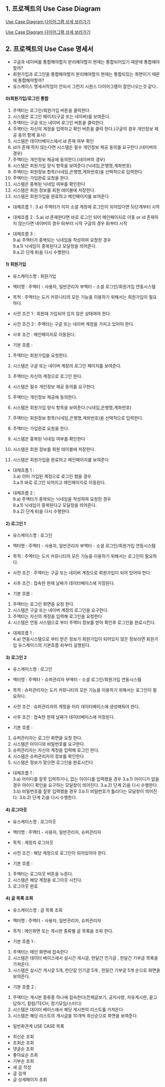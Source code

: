 
## 1. 프로젝트의 Use Case Diagram

[Use Case Diagram 다이어그램 상세 보러가기](https://app.diagrams.net/?lightbox=1&highlight=0000ff&edit=_blank&layers=1&nav=1&title=Untitled%20Diagram.drawio#R7V1bk5s2FP41PMaDJATo0ZdNO9N0mpm00%2Fapw9rEpsHGxTjr7a%2BvBBIGcWxjh2u6nUwXBAj2fN%2B56rIGmW9PP8TefvNztPJDA5urk0EWBsbYtSz%2BQ7S8Zi2IYtmyjoOVbDs3fAr%2B9WWjKVuPwco%2FlG5MoihMgn25cRntdv4yKbV5cRy9lG%2F7HIXlt%2B69tV9p%2BLT0QtU6oef234NVspHtyGbnCz%2F6wXojX%2B5iO7vw7C2%2FrOPouJNv3EU7P7uy9VQ38rc8bLxV9FJoIk8GmcdRlGRH29PcD4VklczUc8mr%2BlCDzDbJNuQniB%2Bml99feBjVeZj%2FXrG%2FS4qvu9Tfr19OH3x7vrcWs79efjW3e7Ly3smXfPXCo3oJtkPe3%2BxzxLstvt7%2B5xipC%2B8OKQWm%2FAb%2BCafzRX60Fj8Xv%2Fz005%2F8qvE0N2YzY2oZT%2Fz%2FT%2FLA5f9c42khDmameiP%2F9OylWReVX5%2BLfy8Oj9vwfext%2BeHsZRMk%2Fqe9txTtL5zcZRG9SCYgiqi4ovCnZt7%2FVz9O%2FJPGrbNIUQ4zVx4%2F2vpJ%2FMpvkQ9QVyKs9EYh%2FlKgoHh32rgp0A8hR97qSeqv897PGPIDCeMdkLpVSDkILjamc3HApsaUpQdPBqsStCDk6TKJYi4oIaKA69oH79kPP0aHIAmiHb%2FlOUqSaMtvCMWFWa5H8ygUz%2FHeyOf0v0If0zBYi2eTSIMqOiZhsPPnuYEwJdWksUFOM5BhHTJWhYyaAGCkLbwoqYDgr7h1k6dRnGyidbTzwqdz6ywVtL%2BScjrf8yESgk0l%2BrefJK9Set4xiSDrIV50XZD8u6JjvPSv2RATlnjsh14SfC2%2FABKffPRjFKQmRyJFTFpCitgaAokXr%2F1EPqWBkH%2FG47go36YpElsYs7kwYtxwMW7EpsbMMjiphH2zlY5lqpWZtee4jkX7Xyib49ZUNtqastljVzbcibIxt2Nlw7DXmqpAIdO6N2W7w7PlWnRT21hL2oYIjKptuCl0LjUY79n2tkJmu%2BfDPhVFhi8S1wTijjFzleV1xQdxPvAoJuuCzQT64jYzJUbKB95vFnoyR7SLiPO9wZhs5EEnm0t2iXh0ob5DI8yN4NI77DM8PwcnYRwqmKbnsjvUBMB5uiURtlxaDTddCGFdm5tD2Kog%2FNuB50%2Fm3Et%2FLAJvzWP1imy5FISSHpI4%2BuIrtUpTLy63IAy1poLYC1LmSaou5ao%2BboPVKrXinmxYcnH7cUMJACsjQsD4H0DEagsQpxcHx8UVv%2F4hnp9Qdfqn7C49WZxKZ6%2F52Woq0v8z0rzlfSB%2B5cU5R2vGcUrBZI7sptH6Bg%2F7bQplAyazjr3TQQ%2FDYH%2BokSO34IlsU%2FNEDqAWFqAVreXEjtOzVuDBqoUzDrVw4EjiUlXjeggxIF1Brha25WluUVkY5NRb8yEILiExmtqgNPSWwbirwisu%2FmHbIAsIhru1QYiBUp1yMS7SAyc16KOSKu3dsquKa7mCXU4ohCixyByFlE3BY1G%2BIaIFm0BSOWSJ20AJpWOJA2MGQoY4ZW0m4fn4BMvMvgWLlIXoNkpZeYdN%2BjxKEzIvTrTYI20rRB%2BF6OQ5jJZfSuFJw%2BUujGuGJ%2BQC2t2EJ%2BozdZ3ICh0LYXLGqBMI9W9toBJSam1kCSkr5izEKTCcNSRpEsjCQAU51powgeTyzuFe5ELDvXn5NW8QPpcjQmRA4xZHeZ%2F1x26N%2FD6EIm0oQDf1SNKqwohNKEDHreEIZEPN4AioVhW%2FdrBqulxaAQ6qznUNHJRZVao7o%2FMTLjTvoVs3ASdXnMLTTJhEHIxOsKx3%2F0ugaL8yMAcKdozVGFKJgBCAQMflGLM6Fazj6iVxSuXLiWm5N0uY%2FOyjHwdcBmK0JW1sJLso5StGc6kGqV0JdWAOdZNqEKgSWigaiZzDVDmHe740qJiK6qFx73YOmUClrUMlQ0UFQzeUa9h6xMahR7UihpHpEQVmM3atR7hvZ2WTsrNi1nfnqxSkA9cx9Zn6kAcWaiZHlCw5fMesYavWAAaQTEBE7avWsBVBrTYZuCJcyKK4s8kUwZbDUyNQBNp7so9MwA0Pd5LTsBUIj0OBMKxA%2BQxOlFYcZqLiMAWG0YakQOA4QKcKZF0eVMlmyBLDHZgQLW2mJe7dCtlAcFMRWWUiF2hPyvEqvWFP6mv%2FbaW2YanfmDGu2r510YGOqb7CJ7NelUUHNztCHS8VsqFxtZFRAV%2BY39cNFSx9rEZX27pUsLU58litvuyKCtDQ3MiokM3%2FG4xV0Bcv1KVCZXK%2B3TEVgMG%2B0VGBDcoq6DMjHrUKFqtHBY6N91q4bS9uOFz5YEd7T3lNPj%2FIemyWZ0Alc2w8K%2Byn0IfJcRsyOTrP7Jre526eEY1nTgc8c76DgBcPyrW5jkaP2jy7NAGjI9fmQPuGjI0KFzLOnqjgNkWFjqMcB6jMjI4KvUY5OhXymejfSgWmb6PQNhXowKkwlDgW4aYgRl3nt%2B59GC9D73AIlmWY62vu7fJ1r1ULlK%2FjVimmrnF1cT0zQvVU06PfGzmiS7Fuq6Gje1%2BBDGSNfwqS3Dbw44Jp4GdnyyBO7vcRNQdKemMaNfGEUuJYNhGFDVXBz8tl1oTYDiWUE4ciQh5loZa%2FEH3Xq8ZYqNdmSBcsvK8gM0QWkgujcF2xUOeH9WDU2gLTGvd095VV6rOlM4vVa00FVWthD3NF942D44qyZuPlSq%2FxMaKE21ATU0wJspka7D8XtybcqWEb29S1HK3374lF91VVhsci0msejSz3Coso%2Fb%2BwCDfHonfmxEzX1hRCHeZcpZM40efSNkgx3G8AZFpcIualMJyYjYThjuVMrMc2P703EGe4%2BqouxqwYMAPpXpI2yape58Eg075muBpxf45eqdAnWPRvt6pbCbZGibc0vp00Xg3Qt2s7OixBDpQoFmYTxponiuXSia111hZXLCt%2FV7t0aaD2OAK6XItLLLdsV%2FCjdMEahPp8nOaK1JWwRM2ivvxxWmFbe6Alct033W%2BIJcW%2BU39UYi6xNYY15BExTI7GmYs1K6cqpu2y8DsobPdbOtAL21SfRVGfaQQmwHACbZ5uAHSReybKPX6KZ8FuGR7Fn3dSrevSPfA2QHKD79I6wnp7fVf26b64oze0DKW8yqv1PYZYjbU9GOBtazsMIRMatngD9xFwXU2VCbDbabfgQruDv4H7GLh6LGtX%2F5hCx%2BCCu7q9gduAWabg1m%2BdgguFaG%2FgPgSuNrBs9%2B5zr21C%2FQbuXeAifSknArfbbARdfnr%2B451ZdH3%2B%2B6jk6T8%3D)

[Use Case Diagram 다이어그램 상세 보러가기](https://www.draw.io/?lightbox=1&highlight=0000ff&edit=_blank&layers=1&nav=1&title=Untitled%20Diagram.drawio#R7V1Zc%2BM2Ev41fBwXcRHAow5PtipJZXZnp3azb7JF20pk0ZHosZ1fvwBJSCQIibRFoimNXKkMBYGH0Pj67mZAJo%2BvP61nTw%2B%2FJvN4GeBw%2FhqQaYDVHxHqHz3ylo8gFKJ85H69mBdju4Gvi7%2FjYjAsRp8X83hTmZgmyTJdPFUHb5PVKr5NK2Oz9Tp5qU67S5bVuz7N7uPawNfb2dKMXrHd%2BH8W8%2FTB%2FJBI7r74R7y4fyhuLnCUf3Ezu%2F3zfp08r4o7rpJVnH%2FzODOXKX7l5mE2T15KQ%2BQ6IJN1kqT50ePrJF7qlTVrZs5L38yDBmT8kD4u1QekDrOvP%2B85GbU5Wf2udbxKy7fbe72I43kUUUruJIpv2CdM8kt8ny2fizt826jfHk5m2T%2FTxex%2BPXusPUYav6objjfpOvkzniTLZK3Gs2Uj47vFcmkNlR75LlmlxebB1HwuLqy%2F%2Fx6v04Wi6mi5uF%2BpscfFfK6%2FHM%2BKgVv1W%2BO188cXy6UvEb%2BWhorF%2BClOHuN0%2FaammG3PCvIUm95Q66W0fZjZ4A%2BlrUOLsVmxae%2B3l96tvjooCOAmxr%2Fot%2FHm7ttff7xsfsPh%2F27%2B%2BWX%2B%2BAnVCRLgaJkWK1WhQvTXc2K%2B%2BLTJ1nSkJqg1ed19qY7u9b%2FT337%2B%2BXf1bXA9CcbjYESDa%2FX%2F6%2BJAqP9EcD3VB%2BPQ3FH9gvym%2BSVqu0CB4UkfPj8uP6tdoqn08rBI469Ps1s9%2FqJYTZX6ZmHVqjL9jVlSRQdz%2FRr1HDRuTVDhJCirExQx3BtJaZ2kiggiCsQkO2CBnGSUUQRB%2Bvh6FIx5MBb6WznVB%2BoBFHHkqDhFjgMZZtPCQGQkldf6Ojl5JdfjmqqfAymLQUVYmd9ulNF8au5r0bSBgLPNU8687xav8byKZ8RreD6eokiEFkalg6bCgdHtYOcUpbi2bPFcCaPiY7JOH5L7ZDVbXu9Gx5l80Us21Xt9N%2BeXJHkqFvePOE3fisWcPadJdenj1Xyk5eSOraqRzwv96NklbUrkz6gf7PDSq9%2BRPK9v40NbuEBMOlvfx%2BmBiSR0E3MdL2fp4nv1SVx0yU5VP3P2VprwlCxW6aZ05S96YLdHKKvsEMSZReL8gjuCb5%2FsCFQzN6pxMMohqmAmC2TKuhJQYp2j21TLyq3k%2B2V2Ey%2B%2FJJtFuki0wLtJ0jR5VBOW%2BovxVlcxMjbA5C77c0jPNLHwmzyny8VKiWyjhO3fOccx4ipoCZM10DIHZmVfkGUMArLlhWVbfckop7hjkEZdYK8JXFTIK1n6E9Xr5RyiuIRFsy5QFzlRp4XkREs8JffUE2nBSDPBqCRqZACZ4zDXbG7WbZSaHwGZyjyqy1Ov0EQRhcBmHYt9ClDhA5sI2ypP33AUbiE4MtZEjssLHNvDkTrUW69wpHWngxflVj37f9WHT%2BFVGG5HftdXvKJImoHpa3GP%2FNNb%2BdOXeL1Qa6CdA8UgmMKMaUuFOTcOfSvMiFucw2ynz21PIJEHHRu7LOcDRrK9bZfLxdOmhVeiB1gjZput1GG2SpfZ2ptvCbtMlrE2WRR7Vqs4UsoTy7QookeGtJy2Xwdt3c7l5aSO5eS9raZbFR2pbTnNDngg6nbfoBYxdKh%2BnheROxdRbUMxKdSFcd1HNaRFlCH4GrqUsJFmiHr%2F5VpX7ozIWee08AiqY%2B0mNG7FIS8yZdCLTDmMVvQ%2BDcYZj%2BlSrZEt1Rp8rFpzHLEcukD%2FxJrPNg%2FZ%2BW7r8scjg3nMZvVNsXtaxDUEGTQncoYI%2FXIih1Lh15PJW3CmrT0XXrGKMddgyHWIEhK2REk3NljdZooia%2B8Qa0%2F07J0xt6vgr00UccD4Qy4zyi%2F%2B6lbUv3U2hL1qRYpEOXZqZzDszXVYx5vF37Ob7FIaFYU9r67LxgGb6msphG6Kpe7LMUWqJj8LaW3pXZ4pe5d3F8NBtZUPcDR71LuwyFcof1qsbpfPOiXJjN5X5rjdjXWqtc1xaU9dF4qqDLrvoDrFzVLNBareciQ4iFArCamQWz5HjuhHfI6HowqsWwnHcFs9sJPww3u9jNvMKZOMEx12Mtrzo4b5ODo4vx%2BfpFnzvdb2RKuwAmUHNFNwp4G4zsKSuaOSlrxDvRniu512FKOwk28EuCFukjnBOAVmUZVTSDJ8RsF9MYrjBLzbG6jxJDKsVHGmQ4hbnDmiVoC4YcRiTaiuO%2FnFjXTY1V5xUxKoBW4i3gCc5hC9E1pdAke0BA7HEBKWW%2ByZV6NyzfMZPTg%2FosfOxx4ksjsJQUezJjvnNx5XYl2yPKj%2By7zjio%2BMqLGDqeE4uDCONRtyCJ8BSWdOwKUziOfVryxt7XyFlaUu52smP%2FPc8HFktrUw6eeD1kRticootESNgEJCW4kqQlyVqEI2SVR4VdTYbAOHj3lMW6hgLS0qIYtRIOkJ44hycBxFZy8zIlMQOfBN73CwarVI7XKyM75OeK%2BD52pEIGUIfvf6sJ2SxDJRvCQymjWxpUkVOqcLLAJveAywhqBrYJHTECKOCmZdc8xM%2FelYm%2Banu9cxeNIkh3XlWYGybXrHh5x4%2BuxK4lSHgOFtta7c7wwFGA6i%2FzZkq%2FXIx1qT5ejstQ8pCMKWbcxDVJG7NO9SNbEOF6rVmGTBxInJ38mqq7Y1%2F4KVsuvGWmV3lPdDclJu50NxcE4KEkz0WnnIh62OUyu%2FiyNZpmrj%2FIgczhEgh%2Bf3hGaXul%2BOXQ46qlCLXQpoDxF31IEdSPyKX9N4NT%2BHvK91ks6K4la9ut0ngnEr5YY6aO03EcyRAnDJ8fsIaaXdggM6x0%2FAxks6NVs6FtKmUHCoaQZ2ORZqSDM4LNT7EbpmDRvSAIYufe2YPnG1MPMqfcUAY%2Fo8qERCZWRFQiOBGvDdd%2BaQaGvlAkGa24K%2FAdLWfE7wwfnR4fk9sYA98Ssr6efUWAB89aujgdkgWECXeG1rJwPh1U5%2FYQ14teabzL9%2B8eeye88ov445VGjPQMTnD8S2YS4YINp7IpKHgVjL0aQ06B%2BI7hicOyX2XNAZgQfmJEjrLL%2FojAaNTjvBPcLvS4iPpA8xuadzUJuE9VMDJXN1a%2FYKSoQGmHPVMSpl2%2F7MDASV0vYf0cOotOcL4aOhMxmokdNXekTrTQMTh0eRbQZTD7tAunrkWeW9oijmzfvlfZj7VoMOASZh9vcO3nFch8LQCsdT8JZ6CIGkwpQdicRyJGLyodajfrl%2FW53saO5%2F5KtNQNTjHXXLlG1yD78jPQqKmkBs2e66wBqCQbUTqA9XlHTp2BYfx8FoulO8z4ePg0eMEAIJ9fqFaduWCkAqtxV%2FYQ3xHXu%2B4B5AigiIOxOQt7fuwwHE24W1a6q7oPkE01hq7wnEZlbvPYH4SOCTrkYkVemxrxL0bMQIA486IgSSeVDuWSK32n9uDoR82%2FxnuOZA254lQJLJYhlRQyTTni8aMn4lwofm9yXJQGpyACVZ203WjSRzyAW7ttfOW9zTXPXdMtG%2BUVPGee0EIyP7lVhNTeDzwrtcYkW7mMI5SawIPDyPEHR3unc1W%2FbLMdr2zYERSyi0A%2FUNocPaCcJHoRgiIIXOpR1GcSWTGl3pPsEf0IkAZVfrDk6g7fPNYx6qIqp2czofTg4fNcaO5TwzFxYyDGygLFnYPinkhcGCpAuUW1FLq1Gm4E3RioEx2PYbC8jPRSybkjf5uewTSFGw3e9WNMvYoNTnooDog7ORABw8mQ8R6GA0CSudppWmtWv4dyqMYNi9HhC1dfgm494%2Bgfgw7hH7wbxLxb7p3GskLdfM9uV9vt6XbPBgN0fCwUiUurI6m3xkqdoj47g55gWd0Mwe2S%2BGAG8fhrZbcwDFyU3anmco4pYsHDq7CCTnAJJHtiUMrBtj%2B5yHtNhRxtim%2Br0po7x70XWW7n6qHM5WZ%2BHfEoswBlZnORVVu1aSHt6c0jnK2pajAbO%2F0FXyVevdm%2BsRo6hoK7bDXTah216Mg8MgeLsxhKFfwhJh26Ts4zVnnWOQngYGCXi%2BCrffTUU%2F9EYASK2mLa2htRpHT7J9%2FFaNjFHp9evnwlHVIsCz1AE2fu4cE97K%2B47kf7DZD%2B8yoiFZnLfCuyNZnKsWzsnizrcobuerAmRx0BFJiqzmeVKegtZ4ImVxFFprZFy%2Bh3MOTmP0VjB3JDt1laTtY6dnWpuGEHxxGoaO62IRHY03zxDzVux2JCuFTr%2BNGAmqkvL0cne81agdyU5dNVp72OnZF2spHRGerwK%2FD%2FM9PNUzpIZdkbVz45jdZIou9%2Be%2B185gh88Q%2BPAJfSXOgGTxlgSC4NWKjCskT04gtN29iIDsXmZeW7ndWtTH1gpdFVf71PlzL71CrrcL%2BJY%2FwHZ0FeeDer8ACr0VXx1HQwbcIuhKMiv5Hp2eAt%2BW1kD8OrJy6ZGXhkDbZWnm1%2BdbV4XIAAqroG30kOIqxPnO%2FzlcFww6kTyk%2FPY%2FUBpma8L01QmB2y96QhZ2u%2BqEYN8I0Ybe53sfrV9Oj1qnwp1v%2FRSi8AVUzBHw%2BNFe27f9unhm1AmxLe%2BLcKTheH21G%2BKuVAFTvKL1qDBLD8jKVkQ1B1VeB67Xy3ykh3lHYMLM1prgnavc3TNejHTmhU7gzVf6RBeYwqul3GEenP%2BLJ1kf7AnbNZImIahEXeyVPbneDXghbifEpY6ses%2FEddRUXoj7MeJa%2Bjoz3YbgiIsvxO2KuLWOeeBs%2BX0GwoW47YkbOQoOPRP3h3yTdz%2FEtew9V3ssz8R1BD8vxO0EudxhzHsm7sUU6oy4dvNiRzWBX%2BLKiynUF1uW8MS9mEJ9EReFDiegZ%2BpebKHeqIsd4RLP1HVErS7U7Ya6CFxhlo5y8Qt1O6KuI%2FfQM3Uv5lBn1LXMIUQ4tJvK1Yj7Qt1usAsePsCuJrsX6naE3f44s%2Fq4TpK0nDqkfvPDr8k81jP%2BDw%3D%3D)

## 2. 프로젝트의 Use Case 명세서

- 구글과 네이버를 통합해야할지 분리해야할지 현재는 통합되어있기 때문에 통합해야할까?
- 회원가입과 로그인을 통합해야할지 분리해야할지 현재는 통합되있는 화면이기 때문에 통합해야할까?
- 유스케이스 명세서작업이 안되서 그런지 시퀀스 다이어그램이 잘안나오는것 같다..

#### 0)회원가입/로그인 통합

1) 주액터는 로그인/회원가입 버튼을 클릭한다.
2) 시스템은 로그인 페이지(구글 또는 네이버)를 보여준다.
3) 주액터는 구글 또는 네이버 로그인 버튼을 클릭한다.
4) 주액터는 자신의 계정을 입력하고 확인 버튼을 클릭 한다.(구글의 경우 개인정보 제공 동의 함께 표시)
5) 시스템은 데이터베이스에서 id 존재 여부 확인
6) id가 존재 하지 않는다면 시스템은 필수 개인정보 제공 동의를 요구한다.(네이버의 경우)
7) 주액터는 개인정보 제공에 동의한다.(네이버의 경우)
8) 시스템은 회원가입 양식 항목을 보여준다.(닉네임,은행명,계좌번호)
9) 주액터는 회원정보 항목(닉네임,은행명,계좌번호)을 선택적으로 입력한다.
10) 주액터는 가입완료 요청을 한다.
11) 시스템은 중복된 닉네임 여부를 확인한다 
12) 시스템은 회원 정보를 회원 테이블에 저장한다.
13) 시스템은 회원가입을 완료하고 메인페이지를 보여준다

- 대체흐름 1 :
3.a) 주액터가 이미 소셜 계정에 로그인이 되어있다면 5)단계부터 시작

- 대체흐름 2 :
5.a) id 존재한다면 바로 로그인 되어 메인페이지로 이동 or id 존재하지 않는다면 네이버의 경우 6)부터 시작
구글의 경우 8)부터 시작

- 대체흐름 3 :   
9.a) 주액터가 중복되는 닉네임을 작성하여 요청한 경우        
9.a.1) 닉네임이 중복된다고 모달창을 띄어준다.    
9.a.2) 단계 8)을 다시 수행한다.   

#### 1) 회원가입

- 유스케이스명 : 회원가입

- 액터명 : 주액터 - 사용자, 일반관리자 
                  부액터 - 소셜 로그인/회원가입 연동시스템

- 목적 : 주액터는 도키 커뮤니티의 모든 기능을 이용하기  위해서는 회원가입이 필요하다.

- 사전 조건 1 : 회원에 가입되어 있지 않은 상태여야 한다.
- 사전 조건 2 : 주액터는 구글 또는 네이버 계정을 가지고 있어야 한다.
- 사후 조건 : 메인페이지로 이동된다.

- 기본 흐름 : 

1) 주액터는 회원가입을 요청한다.
2) 시스템은 구글 또는 네이버 계정의 로그인 페이지를 보여준다.
3) 주액터는 자신의 계정으로 로그인 한다.
4) 시스템은 필수 개인정보 제공 동의를 요구한다.
5) 주액터는 개인정보 제공에 동의한다.
6) 시스템은 회원가입 양식 항목을 보여준다.(닉네임,은행명,계좌번호)
7) 주액터는 회원정보 항목(닉네임,은행명,계좌번호)을 선택적으로 입력한다.
8) 주액터는 가입완료 요청을 한다.
9) 시스템은 중복된 닉네임 여부를 확인한다 

10) 시스템은 회원 정보를 회원 테이블에 저장한다.
11) 시스템은 회원가입을 완료하고 메인페이지를 보여준다

- 대체흐름 1 :   
3.a) 이미 가입된 계정으로 로그인 했을 경우     
3.a.1) 바로 로그인 되어지고 메인페이지로 이동된다. 

- 대체흐름 2 :   
9.a) 주액터가 중복되는 닉네임을 작성하여 요청한 경우        
9.a.1) 닉네임이 중복된다고 모달창을 띄어준다.    
9.a.2) 단계 6)을 다시 수행한다.    

#### 2) 로그인 1

- 유스케이스명 : 로그인

- 액터명 : 주액터 - 사용자, 일반관리자 
                  부액터 - 소셜 로그인/회원가입 연동시스템

- 목적 : 주액터는 도키 커뮤니티의 모든 기능을 이용하기 위해서는 로그인이 필요하다.

- 사전 조건 : 주액터는 구글 또는 네이버 계정으로 회원가입이 되어 있어야 한다.
- 사후 조건 : 접속한 현재 날짜가 데이터베이스에 저장된다.

- 기본 흐름 : 

1) 주액터는 로그인 화면을 요청 한다.
2) 시스템은 구글 또는 네이버 계정의 로그인을 요구한다.
3) 주액터는 자신의 계정을 입력해 로그인을 요청한다
4) 시스템은 연동 시스템으로 부터 주액터 정보를 받아 확인후 로그인을 완료시킨다.

- 대체흐름 1 :   
4.a) 연동시스템으로 부터 받은 정보가 회원가입이 되어있지 않은 정보라면 회원가입 유스케이스의  기본흐름 4)부터 실행된다.

#### 3) 로그인 2

- 유스케이스명 : 로그인

- 액터명 : 주액터 - 슈퍼관리자
                  부액터 - 소셜 로그인/회원가입 연동시스템

- 목적 : 슈퍼관리자는 도키 커뮤니티의 모든 기능을 이용하기 위해서는 로그인이 필요하다.

- 사전 조건 : 슈퍼관리자의 계정을 미리 데이터베이스에 생성해둬야 한다.
- 사후 조건 : 접속한 현재 날짜가 데이터베이스에 저장된다.

- 기본 흐름 : 

1) 슈퍼관리자는 로그인 화면을 요청 한다.
2) 시스템은 아이디와 비밀번호를 요구한다.
3) 슈퍼관리자는 자신의 계정을 입력해 로그인 한다.
4) 시스템은 슈퍼관리자의 정보를 확인한다
5) 시스템은 정보가 맞으면 로그인을 완료시킨다

- 대체흐름 1 :   
3.a) 아이디를 잘못 입력하거나, 없는 아이디를 입력했을 경우 
3.a.1) 아이디가 없을 경우 아이디 확인을 요구하는 모달창이 띄어진다.
3.a.2) 단계 2)을 다시 수행한다.  
3.b) 비밀번호를 잘못 입력했을 경우
3.b.1) 비밀번호가 틀리다는 모달창이 띄어진다.
3.b.2) 단계 2)을 다시 수행한다.  

#### 4) 로그아웃

- 유스케이스명 : 로그아웃

- 액터명 : 주액터 - 사용자, 일반관리자, 슈퍼관리자

- 목적 : 계정의 로그아웃

- 사전 조건 : 해당 계정으로 로그인이 되어있어야 한다.

- 기본 흐름 : 

1) 주액터는 로그아웃 버튼을 누른다.
2) 시스템은 해당 계정을 로그아웃 시킨다.
3) 로그아웃 완료

#### 4) 글 목록 조회

- 유스케이스명 : 글 목록 조회

- 액터명 : 주액터 - 사용자, 일반관리자, 슈퍼관리자

- 목적 : 메인화면 또는 게시판 종류별 글 목록을 조회 한다. 

- 기본 흐름 1 : 

1) 주액터는 메인 화면에 접속한다
2) 시스템은 데이터 베이스에서 실시간 게시글, 한달간 인기글 , 한달간 기부글 목록을 가져온다.
3) 시스템은 실시간 게시글 5개, 한단갈 인기글 5개 , 한달간 기부글 5개 순으로 화면을 보여준다.

- 기본 흐름 2 :
1) 주액터는 게시판 종류중 하나에 접속한다(전체글보기, 공지사항, 자유게시판, 묻고답하기, 칼럼/TECH, 정기모임/스터디)
2) 시스템은 데이터 베이스에서 해당 게시판의 리스트를 가져온다
3) 시스템은 해당 리스트의 게시글을 10개씩 최신순으로 화면을 보여준다.

- 일반화관계 USE CASE 목록

* 최신순 조회
* 조회순 조회
* 댓글순 조회
* 좋아요순 조회
* 기부순 조회
* 새 글 작성
* 글 검색
* 글 상세페이지 조회 






